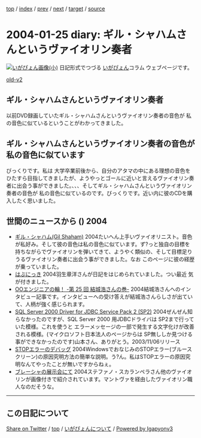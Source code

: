 [top](../index.html) 
 / [index](index.html) 
 / [prev](ig040121.html) 
 / [next](ig040126.html) 
 / [target](https://igapyon.github.io/diary/2004/ig040125.html) 
 / [source](https://github.com/igapyon/diary/blob/master/2004/ig040125.src.md) 

2004-01-25 diary: ギル・シャハムさんというヴァイオリン奏者
=====================================================================================================
[![いがぴょん画像(小)](https://igapyon.github.io/diary/images/iga200306s.jpg "いがぴょん")](https://igapyon.github.io/diary/memo/memoigapyon.html) 日記形式でつづる [いがぴょん](https://igapyon.github.io/diary/memo/memoigapyon.html)コラム ウェブページです。

[old-v2](ig040125-orig.html)

## ギル・シャハムさんというヴァイオリン奏者

以前DVD録画していたギル・シャハムさんというヴァイオリン奏者の音色が 私の音色に似ているということがわかってきました。


## ギル・シャハムさんというヴァイオリン奏者の音色が私の音色に似ています

びっくりです。私は 大学卒業前後から、自分のアタマの中にある理想の音色をひたすら目指してきましたが、ようやっとゴールに近いと言えるヴァイオリン奏者に出会う事ができました。、、、そしてギル・シャハムさんというヴァイオリン奏者の音色が 私の音色に似ているのです。びっくりです。近い内に彼のCDを購入したく思いました。

## 世間のニュースから () 2004

* [ギル・シャハム(Gil Shaham)](http://www004.upp.so-net.ne.jp/taxi/violinists/shaham.htm)  2004たいへん上手いヴァイオリニスト。音色が私好み。そして彼の音色は私の音色に似ています。ず?っと独自の目標を持ちながらでヴァイオリンを弾いてきて、ようやく類似の、そして目標足りうるヴァイオリン奏者に出会う事ができました。なお このページに彼の経歴が乗っていました。
* [はぶにっき](http://d.hatena.ne.jp/habuakihiro/)  2004羽生章洋さんが日記をはじめられていました。つい最近 気が付きました。
* [OOエンジニアの輪！ -第 25 回 結城浩さんの巻-](http://www.ogis-ri.co.jp/otc/hiroba/others/OORing/interview25.html)  2004結城浩さんへのインタビュー記事です。インタビューへの受け答えが結城浩さんらしさが出ていて、人柄が強く感じられます。
* [SQL Server 2000 Driver for JDBC Service Pack 2 (SP2)](http://www.microsoft.com/downloads/details.aspx?displaylang=ja&FamilyID=9f1874b6-f8e1-4bd6-947c-0fc5bf05bf71)  2004ぜんぜん知らなかったのですが、SQL Server 2000 用JDBCドライバは SP2まで行っていた模様。これを使うと エラーメッセージの一部で発生する文字化けが改善される模様。(マイクロソフト日本法人のページからは SP無ししか見つける事ができなかったのです)山本さん、ありがとう。2003/11/06リリース
* [STOPエラーのデバッグ](http://homepage1.nifty.com/%7Enaru/analyze.htm)  2004WindowsでおなじみのSTOPエラー(ブルースクリーン)の原因究明方法の簡単な説明。う?ん。私はSTOPエラーの原因究明なんてやったことが無いですからねぇ。
* [ブレーシャの展示会にて](http://www.interq.or.jp/gold/akiravln/cremona_inf30.htm)  2004ステファノ・スカランペラさん他のヴァイオリンが画像付きで紹介されています。マントヴァを経由したヴァイオリン職人なのだそうな。


----------------------------------------------------------------------------------------------------

## この日記について

[Share on Twitter](https://twitter.com/intent/tweet?hashtags=igapyon%2Cdiary%2C%E3%81%84%E3%81%8C%E3%81%B4%E3%82%87%E3%82%93&text=%E3%82%AE%E3%83%AB%E3%83%BB%E3%82%B7%E3%83%A3%E3%83%8F%E3%83%A0%E3%81%95%E3%82%93%E3%81%A8%E3%81%84%E3%81%86%E3%83%B4%E3%82%A1%E3%82%A4%E3%82%AA%E3%83%AA%E3%83%B3%E5%A5%8F%E8%80%85&url=https%3A%2F%2Figapyon.github.io%2Fdiary%2F2004%2Fig040125.html) / [top](../index.html) / [いがぴょんについて](https://igapyon.github.io/diary/memo/memoigapyon.html) / [Powered by Igapyonv3](https://github.com/igapyon/igapyonv3)
